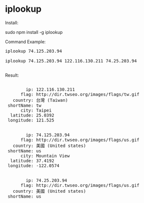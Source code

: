 iplookup
========

Install:

sudo npm install -g iplookup


Command Example:

<pre>
iplookup 74.125.203.94

iplookup 74.125.203.94 122.116.130.211 74.25.203.94

</pre>

Result:

<pre>

        ip: 122.116.130.211
      flag: http://dir.twseo.org/images/flags/tw.gif
   country: 台灣 (Taiwan)
 shortName: tw
      city: Taipei
  latitude: 25.0392
 longitude: 121.525


        ip: 74.125.203.94
      flag: http://dir.twseo.org/images/flags/us.gif
   country: 美國 (United states)
 shortName: us
      city: Mountain View
  latitude: 37.4192
 longitude: -122.0574


        ip: 74.25.203.94
      flag: http://dir.twseo.org/images/flags/us.gif
   country: 美國 (United states)
 shortName: us

</pre>
